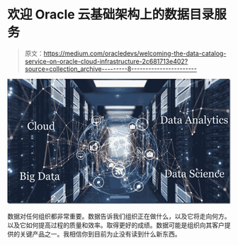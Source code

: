 # 欢迎 Oracle 云基础架构上的数据目录服务

> 原文：<https://medium.com/oracledevs/welcoming-the-data-catalog-service-on-oracle-cloud-infrastructure-2c681713e402?source=collection_archive---------8----------------------->

![](img/1ecd222eda38968b78ee479962596ce3.png)

数据对任何组织都非常重要。数据告诉我们组织正在做什么，以及它将走向何方。以及它如何提高过程的质量和效率。取得更好的成绩。数据可能是组织向其客户提供的关键产品之一。我相信你到目前为止没有读到什么新东西。